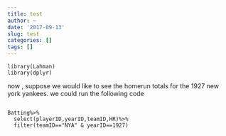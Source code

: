 ```yaml
---
title: test
author: ~
date: '2017-09-13'
slug: test
categories: []
tags: []
---
```



```{r message =FALSE, warning=FALSE}
library(Lahman)
library(dplyr)
```

now , suppose we would like to see the homerun totals for the 1927 new york yankees. we could run the following code

```{r}

Batting%>%
  select(playerID,yearID,teamID,HR)%>%
  filter(teamID=="NYA" & yearID==1927)

```